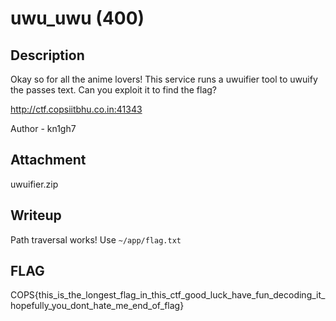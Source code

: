 # uwu_uwu (400)

## Description
Okay so for all the anime lovers! This service runs a uwuifier tool to uwuify the passes text. Can you exploit it to find the flag?

http://ctf.copsiitbhu.co.in:41343

Author - kn1gh7

## Attachment
uwuifier.zip

## Writeup
Path traversal works!
Use `~/app/flag.txt`

## FLAG
COPS{this_is_the_longest_flag_in_this_ctf_good_luck_have_fun_decoding_it_hopefully_you_dont_hate_me_end_of_flag}


